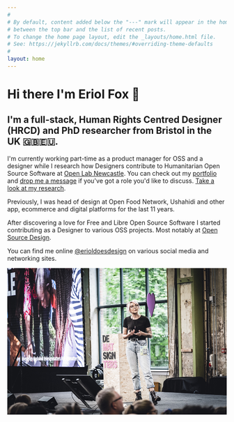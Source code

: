 ```yaml
---
#
# By default, content added below the "---" mark will appear in the home page
# between the top bar and the list of recent posts.
# To change the home page layout, edit the _layouts/home.html file.
# See: https://jekyllrb.com/docs/themes/#overriding-theme-defaults
#
layout: home
---
```


# Hi there I'm Eriol Fox 🦊

## I'm a full-stack, Human Rights Centred Designer (HRCD) and PhD researcher from Bristol in the UK 🇬🇧🇪🇺.

I'm currently working part-time as a product manager for OSS and a designer while I research how Designers contribute to Humanitarian Open Source Software at [Open Lab Newcastle](https://openlab.ncl.ac.uk/people/eriol-fox/). You can check out my [portfolio](https://erioldoesdesign.github.io/portfolio/) and [drop me a message](mailto:erioldoesdesign@gmail.com) if you've got a role you'd like to discuss.
[Take a look at my research](https://github.com/Erioldoesdesign/Design_HOSS_PhD).

Previously, I was head of design at Open Food Network, Ushahidi and other app, ecommerce and digital platforms for the last 11 years. 

After discovering a love for Free and Libre Open Source Software I started contributing as a Designer to various OSS projects. Most notably at [Open Source Design](http://opensourcedesign.net/).

You can find me online [@erioldoesdesign](https://twitter.com/EriolDoesDesign) on various social media and networking sites.

![Eriol speaking at Design matters 2019 on designing for human rights technology](https://raw.githubusercontent.com/Erioldoesdesign/erioldoesdesign.github.io/master/images/Eriol-design-matters-2019-main.jpg "Eriol speaking at Design matters 2019 on designing for human rights technology")




